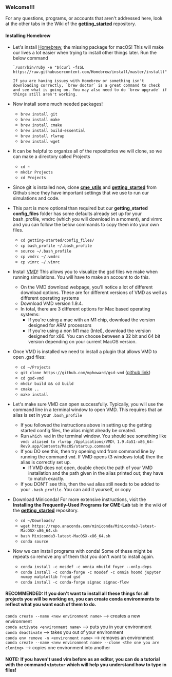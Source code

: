 ### **Welcome!!!**

For any questions, programs, or accounts that aren't addressed here, look at the other tabs in the Wiki of the [**getting_started**](https://bitbucket.org/cmelab/getting-started/wiki/Home) repository. 

#### Installing Homebrew
* Let's install [Homebrew](https://brew.sh), the missing package for macOS! This will make our lives a lot easier when trying to install other things later. Run the below command

      `/usr/bin/ruby -e "$(curl -fsSL https://raw.githubusercontent.com/Homebrew/install/master/install)"`

      If you are having issues with Homebrew or something isn't downloading correctly, `brew doctor` is a great command to check and see what is going on. You may also need to do `brew upgrade` if things still aren't working.

* Now install some much needed packages!
    * `brew install git`
    * `brew install make`
	* `brew install cmake`
    * `brew install build-essential`
    * `brew install rlwrap`
    * `brew install wget`

* It can be helpful to organize all of the repositories we will clone, so we can make a directory called Projects
	* `cd ~`
	* `mkdir Projects`
	* `cd Projects`

* Since git is installed now, clone [**cme_utils**](git@github.com:cmelab/cmeutils.git) and [**getting_started**](git@github.com:cmelab/getting-started.git) from Github since they have important settings that we use to run our simulations and code.

* This part is more optional than required but our **getting_started config_files** folder has some defaults already set up for your bash_profile, vmdrc (which you will download in a moment), and vimrc and you can follow the below commands to copy them into your own files. 
    * `cd getting-started/config_files/`
    * `cp bash_profile ~/.bash_profile`
    * `source ~/.bash_profile`
    * `cp vmdrc ~/.vmdrc`
    * `cp vimrc ~/.vimrc`

* Install [VMD](https://www.ks.uiuc.edu/Development/Download/download.cgi?PackageName=VMD)! This allows you to visualize the gsd files we make when running simulations. You will have to make an account to do this. 
	* On the VMD download webpage, you'll notice a lot of different download options. These are for different versions of VMD as well as different operating systems
	* Download VMD version 1.9.4.
	* In total, there are 3 different options for Mac based operating systems:
		* If you're using a mac with an M1 chip, download the version designed for ARM processors
		* If you're using a non M1 mac (Intel), download the version designed for x86. You can choose between a 32 bit and 64 bit version depending on your current MacOS version. 

* Once VMD is installed we need to install a plugin that allows VMD to open .gsd files:
    * `cd ~/Projects`
	* `git clone https://github.com/mphoward/gsd-vmd` ([github link](https://github.com/mphoward/gsd-vmd))
    * `cd gsd-vmd`
    * `mkdir build && cd build`
    * `cmake ..`
    * `make install`

* Let's make sure VMD can open successfully. Typically, you will use the command line in a terminal window to open VMD. This requires that an alias is set in your `.bash_profile`
	* If you followed the instructions above in setting up the getting started config files, the alias might already be created.
	* Run `which vmd` in the terminal window. You should see something like `vmd: aliased to rlwrap /Applications/VMD\ 1.9.4a51-x86_64-Rev9.app/Contents/MacOS/startup.command`
	* If you DO see this, then try opening vmd from command line by running the command `vmd`. If VMD opens (3 windows total) then the alias is correctly set up.
		* If VMD does not open, double check the path of your VMD installation and the path given in the alias printed out; they have to match exactly. 
	* If you DON'T see this, then the `vmd` alias still needs to be added to your `.bash_profile`. You can add it yourself, or copy 


* Download Miniconda! For more extensive instructions, visit the **Installing the Frequently-Used Programs for CME-Lab** tab in the wiki of the [**getting_started**](https://bitbucket.org/cmelab/getting-started/src/master/) repository. 
    * `cd ~/Downloads/`
    * `wget https://repo.anaconda.com/miniconda/Miniconda3-latest-MacOSX-x86_64.sh`
    * `bash Miniconda3-latest-MacOSX-x86_64.sh`
    * `conda source`

* Now we can install programs with conda! Some of these might be repeats so remove any of them that you don't want to install again.
    * `conda install -c mosdef -c omnia mbuild foyer --only-deps`
    * `conda install -c conda-forge -c mosdef -c omnia hoomd jupyter numpy matplotlib freud gsd`
    * `conda install -c conda-forge signac signac-flow`

#### **RECOMMENDED:** If you don't want to install all these things for all projects you will be working on, you can create conda environments to reflect what you want each of them to do.
`conda create --name <new environment name>` --> creates a new environment  
`conda activate <environment name>` --> puts you in your environment  
`conda deactivate` --> takes you out of your environment  
`conda env remove -n <environment name>` --> removes an environment  
`conda create --name <new environment name> --clone <the one you are cloning>` --> copies one environment into another

#### **NOTE:** If you haven't used vim before as an editor, you can do a tutorial with the command `vimtutor` which will help you understand how to type in files!
